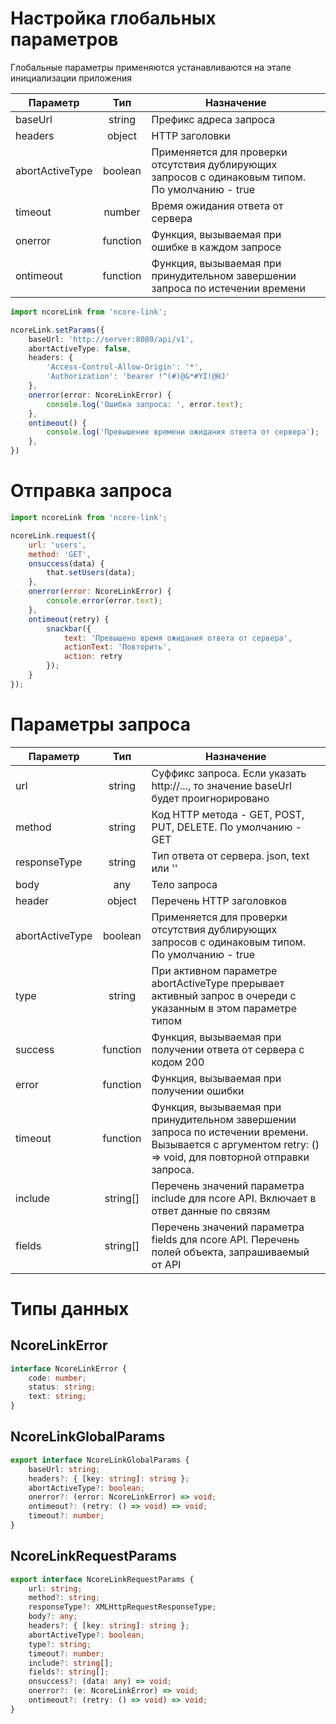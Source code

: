 # Настройка глобальных параметров

Глобальные параметры применяются устанавливаются на этапе инициализации приложения

|Параметр|Тип|Назначение|
|--------|:-:|----------|
|baseUrl|string|Префикс адреса запроса|
|headers|object|HTTP заголовки|
|abortActiveType|boolean|Применяется для проверки отсутствия дублирующих запросов с одинаковым типом. По умолчанию - true|
|timeout|number|Время ожидания ответа от сервера|
|onerror|function|Функция, вызываемая при ошибке в каждом запросе|
|ontimeout|function|Функция, вызываемая при принудительном завершении запроса по истечении времени|

``` typescript
import ncoreLink from 'ncore-link';

ncoreLink.setParams({
    baseUrl: 'http://server:8080/api/v1',
    abortActiveType: false,
    headers: {
        'Access-Control-Allow-Origin': '*',
        'Authorization': 'bearer !^(#)@&*#YI!@HJ'
    },
    onerror(error: NcoreLinkError) {
        console.log('Ошибка запроса: ', error.text);
    },
    ontimeout() {
        console.log('Превышение времени ожидания ответа от сервера');
    },
})
```

# Отправка запроса

``` javascript
import ncoreLink from 'ncore-link';

ncoreLink.request({
    url: 'users',
    method: 'GET',
    onsuccess(data) {
        that.setUsers(data);
    },
    onerror(error: NcoreLinkError) {
        console.error(error.text);
    },
    ontimeout(retry) {
        snackbar({
            text: 'Превышено время ожидания ответа от сервера',
            actionText: 'Повторить',
            action: retry
        });
    }
});
```

# Параметры запроса

|Параметр|Тип|Назначение|
|--------|:-:|----------|
|url|string|Суффикс запроса. Если указать http://..., то значение baseUrl будет проигнорировано|
|method|string|Код HTTP метода - GET, POST, PUT, DELETE. По умолчанию - GET|
|responseType|string|Тип ответа от сервера. json, text или ''|
|body|any|Тело запроса|
|header|object|Перечень HTTP заголовков|
|abortActiveType|boolean|Применяется для проверки отсутствия дублирующих запросов с одинаковым типом. По умолчанию - true|
|type|string|При активном параметре abortActiveType прерывает активный запрос в очереди с указанным в этом параметре типом|
|success|function|Функция, вызываемая при получении ответа от сервера с кодом 200|
|error|function|Функция, вызываемая при получении ошибки|
|timeout|function|Функция, вызываемая при принудительном завершении запроса по истечении времени. Вызывается с аргументом retry: () => void, для повторной отправки запроса.|
|include|string[]|Перечень значений параметра include для ncore API. Включает в ответ данные по связям|
|fields|string[]|Перечень значений параметра fields для ncore API. Перечень полей объекта, запрашиваемый от API|

# Типы данных

## NcoreLinkError

``` typescript
interface NcoreLinkError {
    code: number;
    status: string;
    text: string;  
}
```

## NcoreLinkGlobalParams

``` typescript
export interface NcoreLinkGlobalParams {
    baseUrl: string;
    headers?: { [key: string]: string };
    abortActiveType?: boolean;
    onerror?: (error: NcoreLinkError) => void;
    ontimeout?: (retry: () => void) => void;
    timeout?: number;
}
```

## NcoreLinkRequestParams

``` typescript
export interface NcoreLinkRequestParams {
    url: string;
    method?: string;
    responseType?: XMLHttpRequestResponseType;
    body?: any;
    headers?: { [key: string]: string };
    abortActiveType?: boolean;
    type?: string;
    timeout?: number;
    include?: string[];
    fields?: string[];
    onsuccess?: (data: any) => void;
    onerror?: (e: NcoreLinkError) => void;
    ontimeout?: (retry: () => void) => void;
}
```
